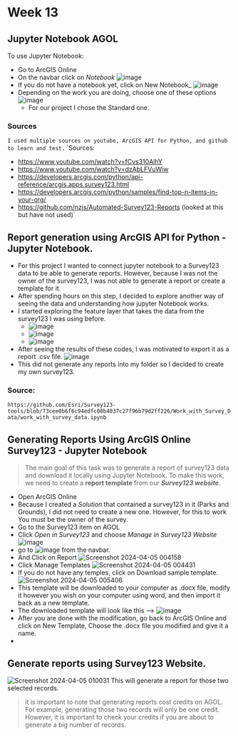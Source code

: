 # Week 13
## Jupyter Notebook AGOL
To use Jupyter Notebook:
- Go to ArcGIS Online
- On the navbar click on _Notebook_ ![image](https://github.com/LilitMarkarian/geom99/assets/97748633/c500367a-78c4-4e49-9f98-f6d16c76e5f1)
- If you do not have a notebook yet, click on New Notebook_ ![image](https://github.com/LilitMarkarian/geom99/assets/97748633/28a450d5-f43b-4739-9080-9d92bd5dca35)
- Depending on the work you are doing, choose one of these options ![image](https://github.com/LilitMarkarian/geom99/assets/97748633/6ff497fc-1a2b-457f-a321-9e760fa2a187)
  - For our project I chose the Standard one.

### Sources 
`I used multiple sources on youtube, ArcGIS API for Python, and github to learn and test.` 
`Sources:
- https://www.youtube.com/watch?v=fCvs310AlhY
- https://www.youtube.com/watch?v=dzAbLFVuWiw
- https://developers.arcgis.com/python/api-reference/arcgis.apps.survey123.html
- https://developers.arcgis.com/python/samples/find-top-n-items-in-your-org/
- https://github.com/nzjs/Automated-Survey123-Reports (looked at this but have not used)`

## Report generation using ArcGIS API for Python - Jupyter Notebook.
- For this project I wanted to connect jupyter notebook to a Survey123 data to be able to generate reports. However, because I was not the owner of the survey123, I was not able to generate a report or create a template for it.
- After spending hours on this step, I decided to explore another way of seeing the data and understanding how jupyter Notebook works.
- I started exploring the feature layer that takes the data from the survey123 I was using before.
    - ![image](https://github.com/LilitMarkarian/geom99/assets/97748633/c97bc668-659d-4924-9c3c-e7222878b2ff)
    - ![image](https://github.com/LilitMarkarian/geom99/assets/97748633/0540e8b9-b2e8-4f62-9166-0b72049ff145)
    - ![image](https://github.com/LilitMarkarian/geom99/assets/97748633/2f5d4556-81de-4f19-a78a-ce90ce1b9179)
- After seeing the results of these codes, I was motivated to export it as a report .csv file. ![image](https://github.com/LilitMarkarian/geom99/assets/97748633/d11003ad-d0b7-45e5-91d0-1a9b46baed3b)
- This did not generate any reports into my folder so I decided to create my own survey123.

### Source:
`https://github.com/Esri/Survey123-tools/blob/73cee0b6f6c94edfc08b4037c27f96b79d2ff226/Work_with_Survey_Data/work_with_survey_data.ipynb`

## Generating Reports Using ArcGIS Online Survey123 - Jupyter Notebook
> The main goal of this task was to generate a report of survey123 data and download it locally using Jupyter Notebook.
> To make this work, we need to create a **report template** from our **_Survey123 website_**. 
- Open ArcGIS Online
- Because I created a _Solution_ that contained a survey123 in it (Parks and Grounds), I did not need to create a new one. However, for this to work You must be the owner of the survey.
- Go to the Survey123 item on AGOL
- Click _Open in Survey123_ and choose _Manage in Survey123 Website_ ![image](https://github.com/LilitMarkarian/geom99/assets/97748633/ecaa800c-8120-4eda-b060-345949b893d6)
- go to ![image](https://github.com/LilitMarkarian/geom99/assets/97748633/99c56eca-aa73-435e-b7a3-0f7100ffbc8d) from the navbar.
- And Click on Report ![Screenshot 2024-04-05 004158](https://github.com/LilitMarkarian/geom99/assets/97748633/354a4895-4eca-4ae9-98bf-6c90dc1878fc)
- Click Manage Templates ![Screenshot 2024-04-05 004431](https://github.com/LilitMarkarian/geom99/assets/97748633/bd65b001-3707-4a37-8f44-961a6ba3edff)
- If you do not have any temples, click on Download sample template.![Screenshot 2024-04-05 005406](https://github.com/LilitMarkarian/geom99/assets/97748633/8f88e2c7-5efc-492a-be50-7327ed4f595f)
- This template will be downloaded to your computer as .docx file, modify it however you wish on your computer using word, and then import it back as a new template.
- The downloaded template will look like this --> ![image](https://github.com/LilitMarkarian/geom99/assets/97748633/453c5703-3fbe-4b19-8aeb-997fc0229ff8)
- After you are done with the modification, go back to ArcGIS Online and click on New Template, Choose the .docx file you modified and give it a name.
- 
## Generate reports using Survey123 Website.
![Screenshot 2024-04-05 010031](https://github.com/LilitMarkarian/geom99/assets/97748633/64ae4923-1b06-4ebc-b3c4-da0b750d0eba)
This will generate a report for those two selected records. 
> it is important to note that generating reports cost credits on AGOL. For example, generating those two records will only be one credit. However, it is important to check your credits if you are about to generate a big number of records.
